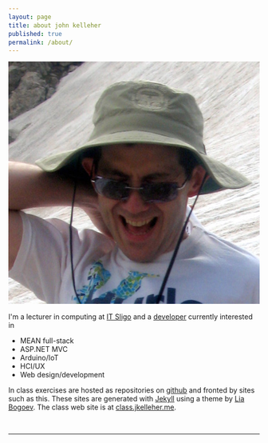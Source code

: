 ```yaml
---
layout: page
title: about john kelleher
published: true
permalink: /about/
---
```


<img class="col one right" src="/img/prof_pic.jpg">

I'm a lecturer in computing at [IT Sligo](www.itsligo.ie) and a [developer](http://jkelleher.me) currently interested in

* MEAN full-stack
* ASP.NET MVC 
* Arduino/IoT
* HCI/UX
* Web design/development

In class exercises are hosted as repositories on [github](www.github.com/itsligo) and fronted by sites such as this. These sites are generated with [Jekyll](www.jekyllrb.com) using a theme by [Lia Bogoev](http://liabogoev.com). The class web site is at [class.jkelleher.me](http://class.jkelleher.me).


<br/>
<hr/>
<br/>
<span class="contacticon center">
	<a href="mailto:{{ site.email }}"><i class="fa fa-envelope-square"></i></a>
	<a href="https://github.com/{{ site.github_username }}" target="_blank"><i class="fa fa-github-square"></i></a>
	<a href="https://www.linkedin.com/{{ site.linkedin }}" target="_blank"><i class="fa fa-linkedin-square"></i></a>
	<a href="http://{{ site.website }}" target="_blank"><i class="fa fa-user"></i></a>
	<a href="https://twitter.com/{{ site.twitter }}" target="_blank"><i class="fa fa-twitter-square"></i></a>
</span>

<!-- <div class="col three caption">
	You can even add a little note about which of these is the best way to reach you.
</div> -->

